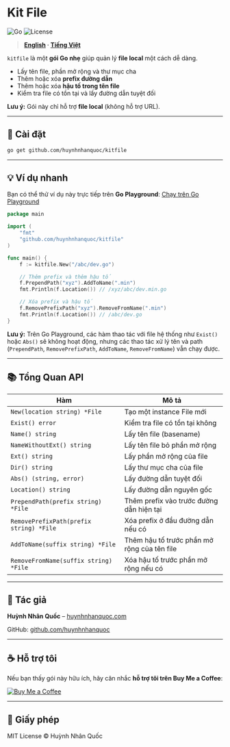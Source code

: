 
# Kit File
![Go](https://img.shields.io/badge/Go-1.21-blue)
![License](https://img.shields.io/badge/License-MIT-green)

> **[English](README.md) · [Tiếng Việt](README.vi.md)**

`kitfile` là một **gói Go nhẹ** giúp quản lý **file local** một cách dễ dàng.  

- Lấy tên file, phần mở rộng và thư mục cha  
- Thêm hoặc xóa **prefix đường dẫn**  
- Thêm hoặc xóa **hậu tố trong tên file**  
- Kiểm tra file có tồn tại và lấy đường dẫn tuyệt đối  

**Lưu ý:** Gói này chỉ hỗ trợ **file local** (không hỗ trợ URL).

---

## 🚀 Cài đặt

```bash
go get github.com/huynhnhanquoc/kitfile
````

---

## 💡 Ví dụ nhanh

Bạn có thể thử ví dụ này trực tiếp trên **Go Playground**: [Chạy trên Go Playground](https://go.dev/play/)

```go
package main

import (
    "fmt"
    "github.com/huynhnhanquoc/kitfile"
)

func main() {
    f := kitfile.New("/abc/dev.go")

    // Thêm prefix và thêm hậu tố
    f.PrependPath("xyz").AddToName(".min")
    fmt.Println(f.Location()) // /xyz/abc/dev.min.go

    // Xóa prefix và hậu tố
    f.RemovePrefixPath("xyz").RemoveFromName(".min")
    fmt.Println(f.Location()) // /abc/dev.go
}
```

**Lưu ý:** Trên Go Playground, các hàm thao tác với file hệ thống như `Exist()` hoặc `Abs()` sẽ không hoạt động, nhưng các thao tác xử lý tên và path (`PrependPath`, `RemovePrefixPath`, `AddToName`, `RemoveFromName`) vẫn chạy được.

---

## 📚 Tổng Quan API

| Hàm                                     | Mô tả                                       |
| --------------------------------------- | ------------------------------------------- |
| `New(location string) *File`            | Tạo một instance File mới                   |
| `Exist() error`                         | Kiểm tra file có tồn tại không              |
| `Name() string`                         | Lấy tên file (basename)                     |
| `NameWithoutExt() string`               | Lấy tên file bỏ phần mở rộng                |
| `Ext() string`                          | Lấy phần mở rộng của file                   |
| `Dir() string`                          | Lấy thư mục cha của file                    |
| `Abs() (string, error)`                 | Lấy đường dẫn tuyệt đối                     |
| `Location() string`                     | Lấy đường dẫn nguyên gốc                    |
| `PrependPath(prefix string) *File`      | Thêm prefix vào trước đường dẫn hiện tại    |
| `RemovePrefixPath(prefix string) *File` | Xóa prefix ở đầu đường dẫn nếu có           |
| `AddToName(suffix string) *File`        | Thêm hậu tố trước phần mở rộng của tên file |
| `RemoveFromName(suffix string) *File`   | Xóa hậu tố trước phần mở rộng nếu có        |

---

## 👤 Tác giả

**Huỳnh Nhân Quốc** – [huynhnhanquoc.com](https://huynhnhanquoc.com)

GitHub: [github.com/huynhnhanquoc](https://github.com/huynhnhanquoc)

---

## ☕ Hỗ trợ tôi

Nếu bạn thấy gói này hữu ích, hãy cân nhắc **hỗ trợ tôi trên Buy Me a Coffee**:

[![Buy Me a Coffee](https://img.shields.io/badge/Buy%20Me%20a%20Coffee-☕-ff813f)](https://www.buymeacoffee.com/huynhnhanquoc)

---

## 📄 Giấy phép

MIT License © Huỳnh Nhân Quốc

